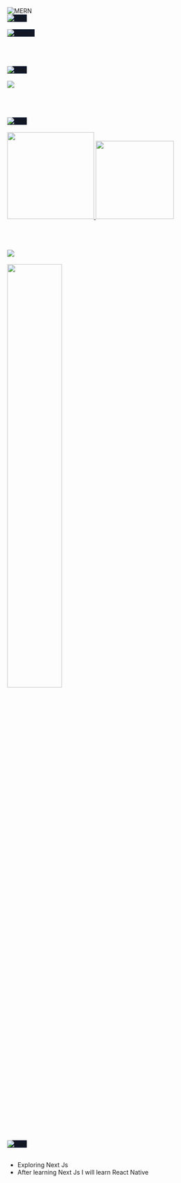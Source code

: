 <div>
  <div>
    <img src="https://i.ibb.co.com/hx0rwht2/MERN.gif" alt="MERN" border="0">
  </div>
  </div>
   <img style="background: #0F172A;" src="https://stackmasteryreadme.netlify.app/marueetitle.svg" alt="Title" />
   <br />
   <br />
   <img style="background: #0F172A;" src="https://stackmasteryreadme.netlify.app/marquee.svg" alt="Banner" />
</div>
<div>
   <br />
   <br />
   <br />
   <br />
   <img style="background: #0F172A;" src="https://stackmasteryreadme.netlify.app/statstitle.svg" alt="Title" />
   <br />
   <br />
   <img src="https://github-stats-eight-iota.vercel.app/"/>
</div>
<div>
   <br />
   <br />
   <br />
   <br />
   <img style="background: #0F172A;" src="https://stackmasteryreadme.netlify.app/reachmeout.svg" alt="Title" />
   <br />
   <br />
   <div>
      <a href="https://web.facebook.com/forhad.1518/)">
         <img width="200" src="https://stackmasteryreadme.netlify.app/fb.svg" />
      </a>
      <a href="https://www.linkedin.com/in/forhad-hossan-290752181/">
         <img width="180" src="https://stackmasteryreadme.netlify.app/linkedin.svg" />
      </a>
   </div>
</div>


<div>
   <br />
   <br />
   <br />
   <br />

   <img src="https://stackmasteryreadme.netlify.app/usedlangtitle.svg"/>
   <br/>
   <br/>
   

   <img width="50%" src="https://github-readme-stats.vercel.app/api/top-langs/?username=stackmastery&theme=prussian&show_icons=true&hide_border=true&layout=compact"/>
</div>


<div>
   <br />
   <br />
   <br />
   <br />
   <img style="background: #0F172A;" src="https://stackmasteryreadme.netlify.app/currentitle.svg" alt="Title" />
   <br />
   <br />

   - Exploring Next Js
   - After learning Next Js I will learn React Native

     
</div>
